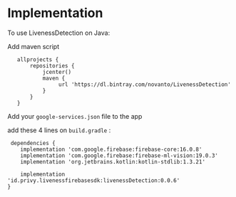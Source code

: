 # Implementation  

To use LivenessDetection on Java:

Add maven script
    
       allprojects {
           repositories {
               jcenter()
               maven {
                    url 'https://dl.bintray.com/novanto/LivenessDetection'
               }
           }
       }
  
Add your `google-services.json` file to the app  

add these 4 lines on `build.gradle` :

     dependencies {
        implementation 'com.google.firebase:firebase-core:16.0.8'
        implementation 'com.google.firebase:firebase-ml-vision:19.0.3'
        implementation 'org.jetbrains.kotlin:kotlin-stdlib:1.3.21'

        implementation 'id.privy.livenessfirebasesdk:livenessDetection:0.0.6'
    }    

